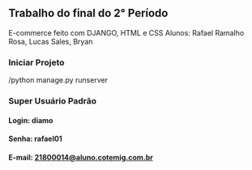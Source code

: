 ## Trabalho do final do 2° Período 
E-commerce feito com DJANGO, HTML e CSS
Alunos: Rafael Ramalho Rosa, Lucas Sales, Bryan

### Iniciar Projeto
/python manage.py runserver

### Super Usuário Padrão
#### Login: diamo
#### Senha: rafael01
#### E-mail: 21800014@aluno.cotemig.com.br
